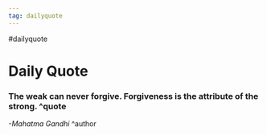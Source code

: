 ```yaml
---
tag: dailyquote
---
```


#dailyquote

# Daily Quote

### The weak can never forgive. Forgiveness is the attribute of the strong. ^quote
*-Mahatma Gandhi* ^author
